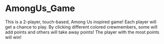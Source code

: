 # AmongUs_Game
This is a 2-player, touch-based, Among Us inspired game! Each player will get a chance to play. By clicking different colored crewmembers, some will add points and others will take away points! The player with the most points will win!
